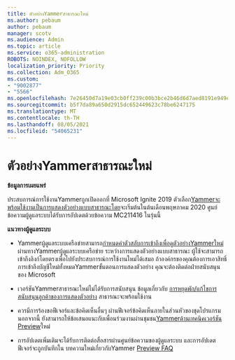 ```yaml
---
title: ตัวอย่างYammerสาธารณะใหม่
ms.author: pebaum
author: pebaum
manager: scotv
ms.audience: Admin
ms.topic: article
ms.service: o365-administration
ROBOTS: NOINDEX, NOFOLLOW
localization_priority: Priority
ms.collection: Adm_O365
ms.custom:
- "9002877"
- "5566"
ms.openlocfilehash: 7e26450d7a19e03cb0ff239c00b3bce2b46d6d7aed8191e949ef6c0711aa9035
ms.sourcegitcommit: b5f7da89a650d2915dc652449623c78be6247175
ms.translationtype: MT
ms.contentlocale: th-TH
ms.lasthandoff: 08/05/2021
ms.locfileid: "54065231"
---
```

# <a name="new-yammer-public-preview"></a>ตัวอย่างYammerสาธารณะใหม่

**ข้อมูลการเผยแพร่**

ประสบการณ์การใช้งานYammerถูกเปิดออกที่ Microsoft Ignite 2019 ตัวเลือก[Yammerจะพร้อมใช้งานเป็นการแสดงตัวอย่างแบบสาธารณะโดย](https://docs.microsoft.com/yammer/get-started-with-yammer/newyammer-faq)จะเริ่มต้นในต้นเดือนพฤษภาคม 2020 ศูนย์ข้อความผู้ดูแลระบบได้รับการอัปเดตด้วยข้อความ MC211416 ในรุ่นนี้

**แนวทางผู้ดูแลระบบ**

- Yammerผู้ดูแลระบบเครือข่ายสามารถ[กําหนดค่าตัวสลับการเข้าถึงเพื่อดูตัวอย่างYammerใหม่](https://docs.microsoft.com/yammer/get-started-with-yammer/administrative-settings-opt-in-newyammer)ผ่านทางYammerผู้ดูแลระบบเครือข่าย ระหว่างการแสดงตัวอย่างแบบสาธารณะ ผู้ใช้จะสามารถเข้าถึงลิงก์โดยตรงเพื่อไปยังประสบการณ์การใช้งานใหม่ได้เสมอ ถ้าองค์กรของคุณต้องการเอาสิทธิ์การเข้าถึงบัญชีใหม่ทั้งหมดYammerขั้นตอนการแสดงตัวอย่าง คุณจะต้องติดต่อฝ่ายสนับสนุนของ Microsoft

- เวอร์ชันYammerสาธารณะใหม่ไม่ได้รับการสนับสนุน ข้อมูลเกี่ยวกับ [การหยุดพัก/แก้ไขการสนับสนุนลูกค้าของการแสดงตัวอย่าง](https://docs.microsoft.com/yammer/get-started-with-yammer/newyammer-faq#yammer-preview-customer-support) สาธารณะจะพร้อมใช้งาน

- ควรมีการร้องขอฟีเจอร์และข้อคิดเห็นอื่นๆ ผ่านฟีเจอร์ข้อคิดเห็นภายในส่วนหัวของชุดโปรแกรม นอกจากนี้ ยังสามารถให้ข้อเสนอแนะกับเพื่อนร่วมงานผ่านชุมชน[Yammerด้านเทคนิคเวอร์ชัน Preview](https://techcommunity.microsoft.com/t5/new-yammer-preview/bd-p/NewYammerPreview)ใหม่

- การอัปเดตเพิ่มเติมจะได้รับการติดต่อสื่อสารผ่านศูนย์ข้อความของผู้ดูแลระบบ และการอัปเดตฟีเจอร์จะถูกบันทึกใน บทความใหม่เกี่ยวกับYammer [Preview FAQ](https://docs.microsoft.com/yammer/get-started-with-yammer/newyammer-faq)
